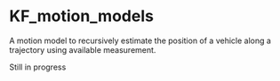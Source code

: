 # KF_motion_models
A motion model to recursively estimate the position of a vehicle along a trajectory using available measurement. 

Still in progress
